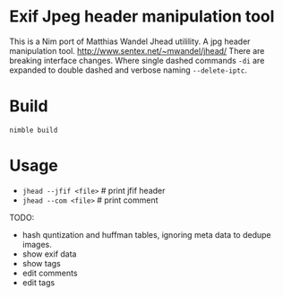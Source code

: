 # Exif Jpeg header manipulation tool

This is a  Nim port of Matthias Wandel Jhead utilility. A jpg header manipulation tool.
http://www.sentex.net/~mwandel/jhead/
There are breaking interface changes. Where single dashed commands `-di` are expanded to double dashed and verbose naming `--delete-iptc`.

# Build

`nimble build`

# Usage
 - `jhead --jfif <file>` # print jfif header
 - `jhead --com <file>` # print comment

TODO:

 - hash quntization and huffman tables, ignoring meta data to dedupe images.
 - show exif data
 - show tags
 - edit comments
 - edit tags